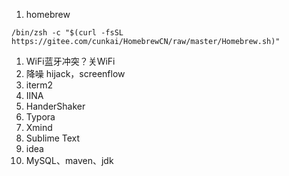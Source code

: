1. homebrew

```shell
/bin/zsh -c "$(curl -fsSL https://gitee.com/cunkai/HomebrewCN/raw/master/Homebrew.sh)"
```

1. WiFi蓝牙冲突？关WiFi
2. 降噪 hijack，screenflow
3. iterm2
4. IINA
5. HanderShaker
6. Typora 
7. Xmind 
8. Sublime Text 
9. idea
10. MySQL、maven、jdk

